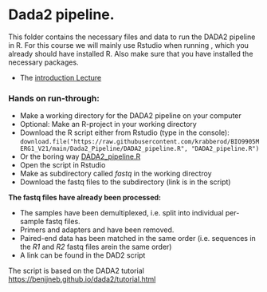 # Dada2 pipeline.

This folder contains the necessary files and data to run the DADA2 pipeline in R. For this course we will mainly use Rstudio when running , which you already should have installed R. Also make sure that you have installed the necessary packages.

- The [introduction Lecture](./../Lectures_and_groups/DADA2_lecture.pdf)

### Hands on run-through: 
- Make a working directory for the DADA2 pipeline on your computer
- Optional: Make an R-project in your working directory
- Download the R script either from Rstudio (type in the console):
```download.file("https://raw.githubusercontent.com/krabberod/BIO9905MERG1_V21/main/Dada2_Pipeline/DADA2_pipeline.R", "DADA2_pipeline.R")```
- Or the boring way [DADA2_pipeline.R](https://raw.githubusercontent.com/krabberod/BIO9905MERG1_V21/main/Dada2_Pipeline/DADA2_pipeline.R)
- Open the script in Rstudio
- Make as subdirectory called *fastq* in the working directroy
- Download the fastq files to the subdirectory (link is in the script)

**The fastq files have already been processed:**
- The samples have been demultiplexed, i.e. split into individual per-sample fastq files.
- Primers and adapters and have been removed.
- Paired-end data has been matched in the same order (i.e. sequences in the *R1* and *R2* fastq files arein the same order)
- A link can be found in the DAD2 script


The script is based on the DADA2 tutorial https://benjjneb.github.io/dada2/tutorial.html
